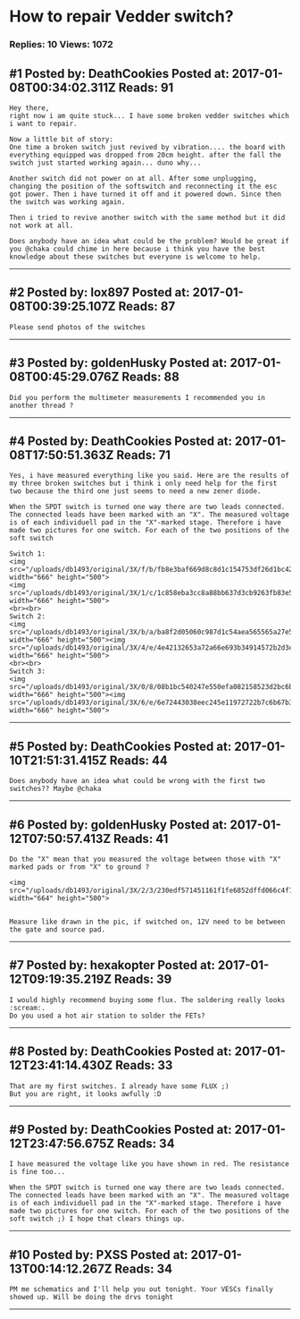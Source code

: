 # How to repair Vedder switch?

### Replies: 10 Views: 1072

## \#1 Posted by: DeathCookies Posted at: 2017-01-08T00:34:02.311Z Reads: 91

```
Hey there,
right now i am quite stuck... I have some broken vedder switches which i want to repair. 

Now a little bit of story:
One time a broken switch just revived by vibration.... the board with everything equipped was dropped from 20cm height. after the fall the switch just started working again... duno why...

Another switch did not power on at all. After some unplugging, changing the position of the softswitch and reconnecting it the esc got power. Then i have turned it off and it powered down. Since then the switch was working again.

Then i tried to revive another switch with the same method but it did not work at all.

Does anybody have an idea what could be the problem? Would be great if you @chaka could chime in here because i think you have the best knowledge about these switches but everyone is welcome to help.
```

---
## \#2 Posted by: lox897 Posted at: 2017-01-08T00:39:25.107Z Reads: 87

```
Please send photos of the switches
```

---
## \#3 Posted by: goldenHusky Posted at: 2017-01-08T00:45:29.076Z Reads: 88

```
Did you perform the multimeter measurements I recommended you in another thread ?
```

---
## \#4 Posted by: DeathCookies Posted at: 2017-01-08T17:50:51.363Z Reads: 71

```
Yes, i have measured everything like you said. Here are the results of my three broken switches but i think i only need help for the first two because the third one just seems to need a new zener diode.

When the SPDT switch is turned one way there are two leads connected. The connected leads have been marked with an "X". The measured voltage is of each individuell pad in the "X"-marked stage. Therefore i have made two pictures for one switch. For each of the two positions of the soft switch

Switch 1:
<img src="/uploads/db1493/original/3X/f/b/fb8e3baf669d8c8d1c154753df26d1bc426d3635.JPG" width="666" height="500">
<img src="/uploads/db1493/original/3X/1/c/1c858eba3cc8a88bb637d3cb9263fb83e597159e.JPG" width="666" height="500">
<br><br>
Switch 2:
<img src="/uploads/db1493/original/3X/b/a/ba8f2d05060c987d1c54aea565565a27e5b8f4ea.JPG" width="666" height="500"><img src="/uploads/db1493/original/3X/4/e/4e42132653a72a66e693b34914572b2d3ec16eb0.JPG" width="666" height="500">
<br><br>
Switch 3:
<img src="/uploads/db1493/original/3X/0/8/08b1bc540247e550efa082158523d2bc6bd98fa5.JPG" width="666" height="500"><img src="/uploads/db1493/original/3X/6/e/6e72443038eec245e11972722b7c6b67b3ab8378.JPG" width="666" height="500">
```

---
## \#5 Posted by: DeathCookies Posted at: 2017-01-10T21:51:31.415Z Reads: 44

```
Does anybody have an idea what could be wrong with the first two switches?? Maybe @chaka
```

---
## \#6 Posted by: goldenHusky Posted at: 2017-01-12T07:50:57.413Z Reads: 41

```
Do the "X" mean that you measured the voltage between those with "X" marked pads or from "X" to ground ?

<img src="/uploads/db1493/original/3X/2/3/230edf571451161f1fe6852dffd066c4f7fe183f.png" width="664" height="500">


Measure like drawn in the pic, if switched on, 12V need to be between the gate and source pad.
```

---
## \#7 Posted by: hexakopter Posted at: 2017-01-12T09:19:35.219Z Reads: 39

```
I would highly recommend buying some flux. The soldering really looks :scream:.
Do you used a hot air station to solder the FETs?
```

---
## \#8 Posted by: DeathCookies Posted at: 2017-01-12T23:41:14.430Z Reads: 33

```
That are my first switches. I already have some FLUX ;)
But you are right, it looks awfully :D
```

---
## \#9 Posted by: DeathCookies Posted at: 2017-01-12T23:47:56.675Z Reads: 34

```
I have measured the voltage like you have shown in red. The resistance is fine too...

When the SPDT switch is turned one way there are two leads connected. The connected leads have been marked with an "X". The measured voltage is of each individuell pad in the "X"-marked stage. Therefore i have made two pictures for one switch. For each of the two positions of the soft switch ;) I hope that clears things up.
```

---
## \#10 Posted by: PXSS Posted at: 2017-01-13T00:14:12.267Z Reads: 34

```
PM me schematics and I'll help you out tonight. Your VESCs finally showed up. Will be doing the drvs tonight
```

---
